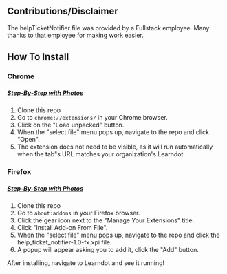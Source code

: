 ## Contributions/Disclaimer 
The helpTicketNotifier file was provided by a Fullstack employee. Many thanks to that employee for making work easier.



## How To Install

### Chrome
##### [Step-By-Step with Photos](https://webkul.com/blog/how-to-install-the-unpacked-extension-in-chrome/)
1. Clone this repo
2. Go to `chrome://extensions/` in your Chrome browser.
3. Click on the "Load unpacked" button.
4. When the "select file" menu pops up, navigate to the repo and click "Open".
5. The extension does not need to be visible, as it will run automatically when the tab"s URL matches your organization's Learndot.

### Firefox 
##### [Step-By-Step with Photos](https://extensionworkshop.com/documentation/publish/distribute-sideloading/#install-addon-from-file)
1. Clone this repo
2. Go to `about:addons` in your Firefox browser.
3. Click the gear icon next to the "Manage Your Extensions" title.
4. Click "Install Add-on From File".
5. When the "select file" menu pops up, navigate to the repo and click the help_ticket_notifier-1.0-fx.xpi file.
6. A popup will appear asking you to add it, click the "Add" button.

After installing, navigate to Learndot and see it running! 
